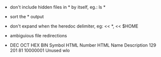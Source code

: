 
- don't include hidden files in * by itself, eg.: ls *

- sort the * output

- don't expand when the heredoc delimiter, eg: << *, <<  $HOME


- ambiguious file redirections 

- DEC	OCT	 HEX	BIN	                    Symbol	HTML Number	HTML Name	Description
  129    201 81	    10000001			 	Unused                          wlo